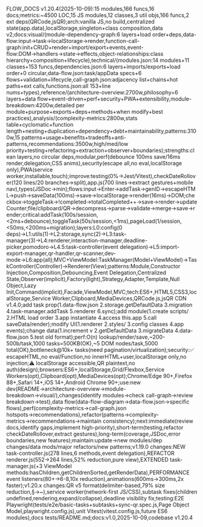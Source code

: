 FLOW_DOCS v1.20.4(2025-10-09):15 modules,166 funcs,16 docs;metrics:~4500 LOC,15 JS modules,12 classes,3 util objs,166 funcs,2 ext deps(QRCode,jsQR);arch:vanilla JS,no build,centralized state(app.data),localStorage,singleton+class composition,data v2;docs:visual/(module-dependency-graph:6 layers+load order+deps,data-flow:input→task→localStorage→render,function-call-graph:init+CRUD+render+import/export+events,event-flow:DOM→handlers→state→effects,object-relationships:class hierarchy+composition+lifecycle),technical/(modules.json:14 modules+11 classes+153 funcs,dependencies.json:6 layers+imports/exports+load order+0 circular,data-flow.json:task/appData specs+6 flows+validation+lifecycle,call-graph.json:adjacency list+chains+hot paths+ext calls,functions.json:all 153+line nums+types),reference/(architecture-overview:2700w,philosophy+6 layers+data flow+event-driven+perf+security+PWA+extensibility,module-breakdown:4200w,detailed per module+purpose+exports+deps+methods+when modify+best practices),analysis/(complexity-metrics:2800w,stats table+cyclomatic+function length+nesting+duplication+dependency+debt+maintainability,patterns:3100w,15 patterns+usage+benefits+tradeoffs+anti-patterns,recommendations:3500w,high/med/low priority+testing+refactoring+extraction+observer+boundaries);strengths:clean layers,no circular deps,modular,perf(debounce 100ms save/16ms render,delegation,CSS anims),security(escape all,no eval,localStorage only),PWA(service worker,installable,touch);improve:testing(0%→Jest/Vitest),checkDateRollover(120 lines/20 branches→split),app.js(700 lines→extract gestures+mobile nav),types(JSDoc→min);flows:input→Enter→addTask→genID→escapeHTML→push→saveData(100ms)→save→localStorage→render(16ms)→DOM;checkbox→toggleTask→!completed→totalCompleted++→save→render→updateCounter;file/clipboard/QR→decompress→parse→validate→merge→save→render;critical:addTask(100s/session,<2ms+debounce),toggleTask(50s/session,<1ms),pageLoad(1/session,<50ms,<200ms+migration);layers:L0:config(0 deps)→L1:utils(1)→L2:storage,sync(2)→L3:task-manager(3)→L4:renderer,interaction-manager,deadline-picker,pomodoro→L4.5:task-controller(event delegation)→L5:import-export-manager,qr-handler,qr-scanner,dev-mode→L6:app(all);MVC+ViewModel:TaskManager(Model+ViewModel)→TaskController(Controller)→Renderer(View);patterns:Module,Constructor Injection,Composition,Debouncing,Event Delegation,Centralized State,Observer(implicit),Factory(light),Strategy,Adapter,Template,Null Object,Lazy Init,Command(implicit),Facade,ViewModel,MVC;tech:ES6+,HTML5,CSS3,localStorage,Service Worker,Clipboard,MediaDevices,QRCode.js,jsQR CDN v1.4.0;add task prop(1.data-flow.json 2.storage.getDefaultData 3.migration 4.task-manager.addTask 5.renderer 6.sync);add module(1.create scripts/ 2.HTML load order 3.app instantiate 4.access this.app 5.call saveData/render);modify UI(1.renderer 2.styles/ 3.config classes 4.app events);change data(1.increment v 2.getDefaultData 3.migrateData 4.data-flow.json 5.test old format);perf:O(n) lookup/render/save,~200-500b/task,1000 tasks=500KB(OK),~5 DOM nodes/task,5000 total(OK),bottleneck@10k+ tasks(need pagination/virtualization);security:✅ escapeHTML,no eval/Function,no innerHTML+user,localStorage only,no injection;⚠ localStorage accessible,QR plaintext,no auth(design);browsers:ES6+,localStorage,Grid/Flexbox,Service Workers(opt),Clipboard(opt),MediaDevices(opt);Chrome/Edge 90+,Firefox 88+,Safari 14+,iOS 14+,Android Chrome 90+;use:new dev(README→architecture-overview→module-breakdown→visual/),changes(identify modules→check call-graph→review breakdown→test),data flow(data-flow-diagram→data-flow.json→specific flows),perf(complexity-metrics→call-graph.json hotspots→recommendations),refactor(patterns→complexity-metrics→recommendations→maintain consistency);next:immediate(review docs,identify gaps,implement high-priority),short-term(testing,refactor checkDateRollover,extract gestures),long-term(coverage,JSDoc,error boundaries,new features);maintain:update→new modules/dep changes/data mods/major refactors/new patterns;v1.19.0 changes:NEW task-controller.js(278 lines,6 methods,event delegation),REFACTOR renderer.js(552→264 lines,52% reduction,pure view),EXTENDED task-manager.js(+3 ViewModel methods:hasChildren,getChildrenSorted,getRenderData),PERFORMANCE event listeners(80+→6-8,10x reduction),animations(600ms→300ms,2x faster);v1.20.x changes:QR v5 format(delimiter-based,79% size reduction,§→~),service worker(network-first JS/CSS),subtask fixes(children undefined,rendering,expand/collapse),deadline visibility fix;testing:E2E Playwright(tests/e2e/basic-tasks+subtasks+sync-qr.spec.js,Page Object Model,playwright.config.js),unit Vitest(vitest.config.js,future ES6 modules),docs tests/README.md;docs:v1.0,2025-10-09,codebase v1.20.4